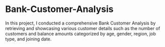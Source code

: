 # Bank-Customer-Analysis
In this project, I conducted a comprehensive Bank Customer Analysis by retrieving and showcasing various customer details such as the number of customers and balance amounts categorized by age, gender, region, job type, and joining date. 
